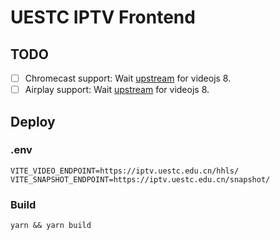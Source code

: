 # UESTC IPTV Frontend

## TODO

- [ ] Chromecast support: Wait [upstream](https://github.com/silvermine/videojs-chromecast) for videojs 8.
- [ ] Airplay support: Wait [upstream](https://github.com/silvermine/videojs-airplay) for videojs 8.

## Deploy

### .env

```
VITE_VIDEO_ENDPOINT=https://iptv.uestc.edu.cn/hhls/
VITE_SNAPSHOT_ENDPOINT=https://iptv.uestc.edu.cn/snapshot/
```

### Build

```
yarn && yarn build
```